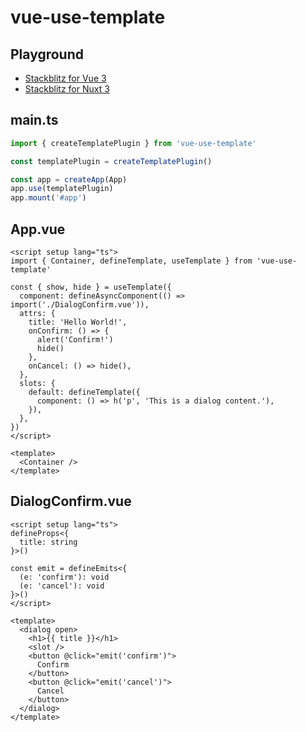 # vue-use-template

## Playground

- [Stackblitz for Vue 3](https://stackblitz.com/github/hunterliu1003/vue-use-template/tree/master/examples/vue3)
- [Stackblitz for Nuxt 3](https://stackblitz.com/github/hunterliu1003/vue-use-template/tree/master/examples/nuxt3)

## main.ts

```ts
import { createTemplatePlugin } from 'vue-use-template'

const templatePlugin = createTemplatePlugin()

const app = createApp(App)
app.use(templatePlugin)
app.mount('#app')
```

## App.vue

```vue
<script setup lang="ts">
import { Container, defineTemplate, useTemplate } from 'vue-use-template'

const { show, hide } = useTemplate({
  component: defineAsyncComponent(() => import('./DialogConfirm.vue')),
  attrs: {
    title: 'Hello World!',
    onConfirm: () => {
      alert('Confirm!')
      hide()
    },
    onCancel: () => hide(),
  },
  slots: {
    default: defineTemplate({
      component: () => h('p', 'This is a dialog content.'),
    }),
  },
})
</script>

<template>
  <Container />
</template>
```

## DialogConfirm.vue

```vue
<script setup lang="ts">
defineProps<{
  title: string
}>()

const emit = defineEmits<{
  (e: 'confirm'): void
  (e: 'cancel'): void
}>()
</script>

<template>
  <dialog open>
    <h1>{{ title }}</h1>
    <slot />
    <button @click="emit('confirm')">
      Confirm
    </button>
    <button @click="emit('cancel')">
      Cancel
    </button>
  </dialog>
</template>
```
